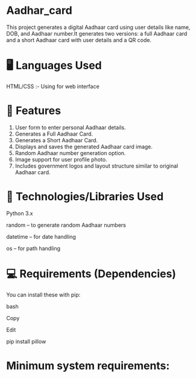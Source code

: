 # Aadhar_card
This project generates a digital Aadhaar card using user details like name, DOB, and Aadhaar number.It generates two versions: a full Aadhaar card and a short Aadhaar card with user details 
and a QR code.

# 🖥️ Languages Used
HTML/CSS :-
  Using for web interface
# 🚀 Features
 1. User form to enter personal Aadhaar details.
 2. Generates a Full Aadhaar Card.
 3. Generates a Short Aadhaar Card.
 4. Displays and saves the generated Aadhaar     card image.
 5. Random Aadhaar number generation option.
 6. Image support for user profile photo.
 7. Includes government logos and layout structure similar to original Aadhaar card.
# 🔧 Technologies/Libraries Used

Python 3.x

random – to generate random Aadhaar numbers

datetime – for date handling

os – for path handling
# 💻 Requirements (Dependencies)
You can install these with pip:

bash

Copy

Edit

pip install pillow

# Minimum system requirements:




